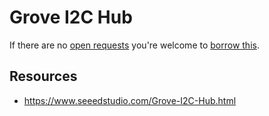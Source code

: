 # Grove I2C Hub
If there are no [open requests](../../../../issues?q=is%3Aissue+is%3Aopen+%22Grove+I2C+Hub%22+in%3Atitle) you're welcome to [borrow this](../../../../issues/new?title=Borrow+request+for+Grove+I2C+Hub&body=1+piece+of+%5Bthis%5D%28..%2Fblob%2Fmain%2F.%2FHardware%2FModules%2FGrove_I2C_Hub.md%29+for+~2+weeks.).

## Resources
- https://www.seeedstudio.com/Grove-I2C-Hub.html
